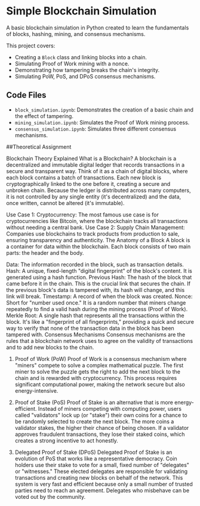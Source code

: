 # Simple Blockchain Simulation

A basic blockchain simulation in Python created to learn the fundamentals of blocks, hashing, mining, and consensus mechanisms.

This project covers:
- Creating a `Block` class and linking blocks into a chain.
- Simulating Proof of Work mining with a nonce.
- Demonstrating how tampering breaks the chain's integrity.
- Simulating PoW, PoS, and DPoS consensus mechanisms.

## Code Files

* `block_simulation.ipynb`: Demonstrates the creation of a basic chain and the effect of tampering.
* `mining_simulation.ipynb`: Simulates the Proof of Work mining process.
* `consensus_simulation.ipynb`: Simulates three different consensus mechanisms.

##Theoretical Assignment

Blockchain Theory Explained
What is a Blockchain?
A blockchain is a decentralized and immutable digital ledger that records transactions in a secure and transparent way. Think of it as a chain of digital blocks, where each block contains a batch of transactions. Each new block is cryptographically linked to the one before it, creating a secure and unbroken chain. Because the ledger is distributed across many computers, it is not controlled by any single entity (it's decentralized) and the data, once written, cannot be altered (it's immutable).

Use Case 1: Cryptocurrency: The most famous use case is for cryptocurrencies like Bitcoin, where the blockchain tracks all transactions without needing a central bank.
Use Case 2: Supply Chain Management: Companies use blockchains to track products from production to sale, ensuring transparency and authenticity.
The Anatomy of a Block
A block is a container for data within the blockchain. Each block consists of two main parts: the header and the body.

Data: The information recorded in the block, such as transaction details.
Hash: A unique, fixed-length "digital fingerprint" of the block's content. It is generated using a hash function.
Previous Hash: The hash of the block that came before it in the chain. This is the crucial link that secures the chain. If the previous block's data is tampered with, its hash will change, and this link will break.
Timestamp: A record of when the block was created.
Nonce: Short for "number used once." It is a random number that miners change repeatedly to find a valid hash during the mining process (Proof of Work).
Merkle Root: A single hash that represents all the transactions within the block. It's like a "fingerprint of all fingerprints," providing a quick and secure way to verify that none of the transaction data in the block has been tampered with.
Consensus Mechanisms
Consensus mechanisms are the rules that a blockchain network uses to agree on the validity of transactions and to add new blocks to the chain.

1. Proof of Work (PoW)
Proof of Work is a consensus mechanism where "miners" compete to solve a complex mathematical puzzle. The first miner to solve the puzzle gets the right to add the next block to the chain and is rewarded with cryptocurrency. This process requires significant computational power, making the network secure but also energy-intensive.

2. Proof of Stake (PoS)
Proof of Stake is an alternative that is more energy-efficient. Instead of miners competing with computing power, users called "validators" lock up (or "stake") their own coins for a chance to be randomly selected to create the next block. The more coins a validator stakes, the higher their chance of being chosen. If a validator approves fraudulent transactions, they lose their staked coins, which creates a strong incentive to act honestly.

3. Delegated Proof of Stake (DPoS)
Delegated Proof of Stake is an evolution of PoS that works like a representative democracy. Coin holders use their stake to vote for a small, fixed number of "delegates" or "witnesses." These elected delegates are responsible for validating transactions and creating new blocks on behalf of the network. This system is very fast and efficient because only a small number of trusted parties need to reach an agreement. Delegates who misbehave can be voted out by the community.
